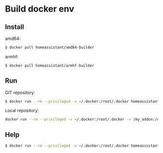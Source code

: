 # Build docker env

## Install

amd64:
```bash
$ docker pull homeassistant/amd64-builder
```

armhf:
```bash
$ docker pull homeassistant/armhf-builder
```

## Run

GIT repository:
```bash
$ docker run --rm --privileged -v ~/.docker:/root/.docker homeassistant/amd64-builder --all -t addon-folder -r https://github.com/xy/addons -b branchname
```

Local repository:
```bash
docker run --rm --privileged -v ~/.docker:/root/.docker -v /my_addon:/data homeassistant/amd64-builder --all -t /data
```

## Help

```bash
$ docker run --rm --privileged -v ~/.docker:/root/.docker homeassistant/amd64-builder --help
```

